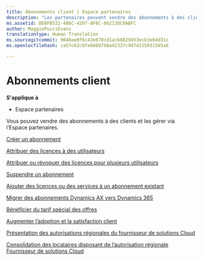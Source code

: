 ```yaml
---
title: Abonnements client | Espace partenaires
description: "Les partenaires peuvent vendre des abonnements à des clients et les gérer via l’Espace partenaires."
ms.assetid: DEBFB521-486C-4297-8F6C-66213DC0ABFC
author: MaggiePucciEvans
translationtype: Human Translation
ms.sourcegitcommit: 9048ae0f6c43e678cd1acb8829453ecb3e04d31c
ms.openlocfilehash: ca57c62c0fe6089798a42337c94f4115931565a6

---
```


# Abonnements client

**S'applique à**

-  Espace partenaires

Vous pouvez vendre des abonnements à des clients et les gérer via l’Espace partenaires. 

[Créer un abonnement](create-a-new-subscription.md)

[Attribuer des licences à des utilisateurs](assign-licenses-to-users.md)

[Attribuer ou révoquer des licences pour plusieurs utilisateurs](bulk-license-provisioning-for-multiple-users.md)

[Suspendre un abonnement](suspend-a-subscription.md)

[Ajouter des licences ou des services à un abonnement existant](add-licenses-or-services-to-an-existing-subscription.md)

[Migrer des abonnements Dynamics AX vers Dynamics&nbsp;365](manual-subscription-migration.md)

[Bénéficier du tarif spécial des offres](get-special-pricing-for-offers.md)

[Augmenter l’adoption et la satisfaction client](increasing-adoption-and-satisfaction.md)

[Présentation des autorisations régionales du fournisseur de solutions Cloud](regional-authorization-overview.md)

[Consolidation des locataires disposant de l’autorisation régionale Fournisseur de solutions&nbsp;Cloud](csp-regional-authorization-tenant-consolidation.md)

 

 






<!--HONumber=Jan17_HO2-->


